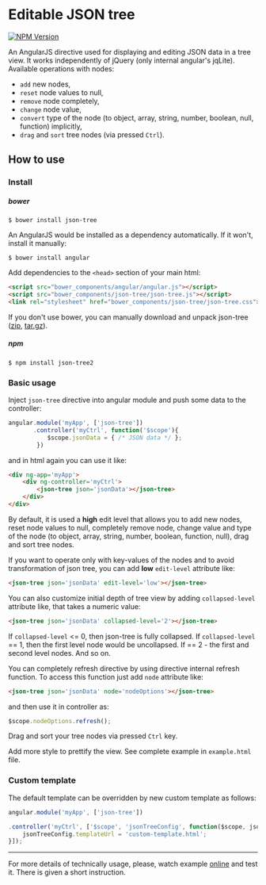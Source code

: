 # Editable JSON tree

[![NPM Version](http://img.shields.io/npm/v/json-tree2.svg?style=flat)](https://www.npmjs.org/package/json-tree2)

An AngularJS directive used for displaying and editing JSON data in a tree view. It works independently of jQuery (only internal angular's jqLite).
Available operations with nodes:

* `add` new nodes,
* `reset` node values to null,
* `remove` node completely,
* `change` node value,
* `convert` type of the node (to object, array, string, number, boolean, null, function) implicitly,
* `drag` and `sort` tree nodes (via pressed `Ctrl`).

## How to use

### Install

##### bower

    $ bower install json-tree

An AngularJS would be installed as a dependency automatically. If it won't, install it manually:

    $ bower install angular

Add dependencies to the `<head>` section of your main html:
```html
<script src="bower_components/angular/angular.js"></script>
<script src="bower_components/json-tree/json-tree.js"></script>
<link rel="stylesheet" href="bower_components/json-tree/json-tree.css">
```

If you don't use bower, you can manually download and unpack json-tree ([zip](https://github.com/krispo/json-tree/archive/v0.1.5.zip), [tar.gz](https://github.com/krispo/json-tree/archive/v0.1.5.tar.gz)).

##### npm

    $ npm install json-tree2

### Basic usage

Inject `json-tree` directive into angular module and push some data to the controller:
```javascript
angular.module('myApp', ['json-tree'])
       .controller('myCtrl', function('$scope'){
           $scope.jsonData = { /* JSON data */ };
        })
```

and in html again you can use it like:
```html
<div ng-app='myApp'>
    <div ng-controller='myCtrl'>
        <json-tree json='jsonData'></json-tree>
    </div>
</div>
```

By default, it is used a **high** edit level that allows you to add new nodes,
reset node values to null, completely remove node, change value and type of the node (to object, array, string, number, boolean, function, null),
drag and sort tree nodes.

If you want to operate only with key-values of the nodes and to avoid transformation of json tree, you can add **low** `edit-level` attribute like:
```html
<json-tree json='jsonData' edit-level='low'></json-tree>
```

You can also customize initial depth of tree view by adding `collapsed-level` attribute like, that takes a numeric value:
```html
<json-tree json='jsonData' collapsed-level='2'></json-tree>
```
If `collapsed-level` <= 0, then json-tree is fully collapsed. If `collapsed-level` == 1, then the first level node would be uncollapsed.
If == 2 - the first and second level nodes. And so on.

You can completely refresh directive by using directive internal refresh function. To access this function just add `node` attribute like:
```html
<json-tree json='jsonData' node='nodeOptions'></json-tree>
```
and then use it in controller as:
```javascript
$scope.nodeOptions.refresh();
```

Drag and sort your tree nodes via pressed `Ctrl` key.

Add more style to prettify the view. See complete example in `example.html` file.

### Custom template

The default template can be overridden by new custom template as follows:
```js
angular.module('myApp', ['json-tree'])

.controller('myCtrl', ['$scope', 'jsonTreeConfig', function($scope, jsonTreeConfig){
    jsonTreeConfig.templateUrl = 'custom-template.html';
}]);
```

---
For more details of technically usage, please, watch example [online](http://krispo.github.io/json-tree) and test it.
There is given a short instruction.
